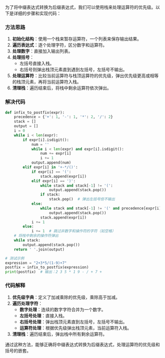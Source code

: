 为了将中缀表达式转换为后缀表达式，我们可以使用栈来处理运算符的优先级。以下是详细的步骤和实现代码：

### 方法思路
1. **初始化结构**：使用一个栈来暂存运算符，一个列表来保存输出结果。
2. **遍历表达式**：逐个处理字符，区分数字和运算符。
3. **处理数字**：直接加入输出列表。
4. **处理括号**：
   - 左括号直接入栈。
   - 右括号则弹出栈顶元素直到遇到左括号，左括号不输出。
5. **处理运算符**：比较当前运算符与栈顶运算符的优先级，弹出优先级更高或相等的栈顶元素，再将当前运算符入栈。
6. **清理栈**：遍历结束后，将栈中剩余运算符依次弹出。

### 解决代码
```python
def infix_to_postfix(expr):
    precedence = {'+': 1, '-': 1, '*': 2, '/': 2}
    stack = []
    output = []
    i = 0
    while i < len(expr):
        if expr[i].isdigit():
            num = ''
            while i < len(expr) and expr[i].isdigit():
                num += expr[i]
                i += 1
            output.append(num)
        elif expr[i] in '+-*/()':
            if expr[i] == '(':
                stack.append(expr[i])
            elif expr[i] == ')':
                while stack and stack[-1] != '(':
                    output.append(stack.pop())
                if stack:
                    stack.pop()  # 弹出左括号但不输出
            else:
                while stack and stack[-1] != '(' and precedence[expr[i]] <= precedence.get(stack[-1], 0):
                    output.append(stack.pop())
                stack.append(expr[i])
            i += 1
        else:
            i += 1  # 跳过非数字和操作符的字符（如空格）
    # 将栈中剩余的操作符弹出
    while stack:
        output.append(stack.pop())
    return ' '.join(output)

# 测试示例
expression = "2+3*5/(1-9)+7"
postfix = infix_to_postfix(expression)
print(postfix)  # 输出：2 3 5 * 1 9 - / + 7 +
```

### 代码解释
1. **优先级字典**：定义了加减乘除的优先级，乘除高于加减。
2. **遍历处理字符**：
   - **数字处理**：连续的数字字符合并为一个数字。
   - **左括号处理**：直接入栈。
   - **右括号处理**：弹出栈顶元素直到左括号，左括号不输出。
   - **运算符处理**：根据优先级弹出栈顶元素，当前运算符入栈。
3. **清理栈**：遍历结束后，弹出栈中所有剩余运算符。

通过这种方法，能够正确将中缀表达式转换为后缀表达式，处理运算符的优先级和括号的嵌套。